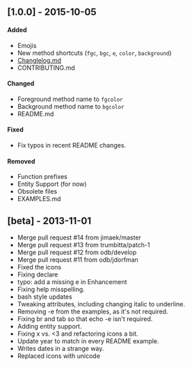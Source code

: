 ## [1.0.0] - 2015-10-05

#### Added
- Emojis
- New method shortcuts (`fgc`, `bgc`, `e`, `color`, `background`)
- [Changlelog.md](http://keepachangelog.com/)
- CONTRIBUTING.md

#### Changed
- Foreground method name to `fgcolor`
- Background method name to `bgcolor`
- README.md

#### Fixed
- Fix typos in recent README changes.

#### Removed
- Function prefixes
- Entity Support (for now)
- Obsolete files
- EXAMPLES.md

## [beta] - 2013-11-01
- Merge pull request #14 from jimaek/master
- Merge pull request #13 from trumbitta/patch-1
- Merge pull request #12 from odb/develop
- Merge pull request #11 from odb/jdorfman
- Fixed the icons
- Fixing declare
- typo: add a missing e in Enhancement
- Fixing help misspelling.
- bash style updates
- Tweaking attributes, including changing italic to underline.
- Removing -e from the examples, as it's not required.
- Fixing br and tab so that echo -e isn't required.
- Adding entity support.
- Fixing x vs. <3 and refactoring icons a bit.
- Update year to match in every README example.
- Writes dates in a strange way.
- Replaced icons with unicode
